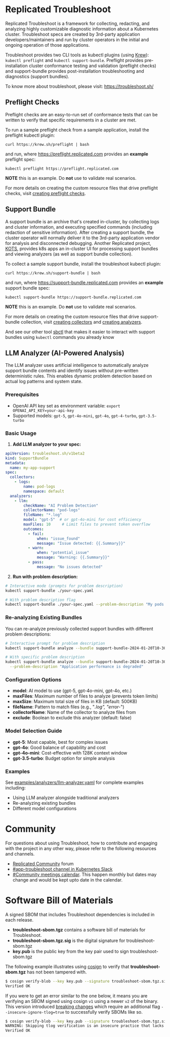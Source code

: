 # Replicated Troubleshoot

Replicated Troubleshoot is a framework for collecting, redacting, and analyzing highly customizable diagnostic information about a Kubernetes cluster. Troubleshoot specs are created by 3rd-party application developers/maintainers and run by cluster operators in the initial and ongoing operation of those applications.

Troubleshoot provides two CLI tools as kubectl plugins (using [Krew](https://krew.dev)): `kubectl preflight` and `kubectl support-bundle`. Preflight provides pre-installation cluster conformance testing and validation (preflight checks) and support-bundle provides post-installation troubleshooting and diagnostics (support bundles).

To know more about troubleshoot, please visit: https://troubleshoot.sh/

## Preflight Checks
Preflight checks are an easy-to-run set of conformance tests that can be written to verify that specific requirements in a cluster are met.

To run a sample preflight check from a sample application, install the preflight kubectl plugin:

```
curl https://krew.sh/preflight | bash
```
 and run, where https://preflight.replicated.com provides an **example** preflight spec:

```
kubectl preflight https://preflight.replicated.com
```

**NOTE** this is an example. Do **not** use to validate real scenarios.

For more details on creating the custom resource files that drive preflight checks, visit [creating preflight checks](https://troubleshoot.sh/docs/preflight/introduction/).


## Support Bundle
A support bundle is an archive that's created in-cluster, by collecting logs and cluster information, and executing specified commands (including redaction of sensitive information). After creating a support bundle, the cluster operator will normally deliver it to the 3rd-party application vendor for analysis and disconnected debugging. Another Replicated project, [KOTS](https://github.com/replicatedhq/kots), provides k8s apps an in-cluster UI for processing support bundles and viewing analyzers (as well as support bundle collection).

To collect a sample support bundle, install the troubleshoot kubectl plugin:

```
curl https://krew.sh/support-bundle | bash
```
 and run, where https://support-bundle.replicated.com provides an **example** support bundle spec:

```
kubectl support-bundle https://support-bundle.replicated.com
```

**NOTE** this is an example. Do **not** use to validate real scenarios.

For more details on creating the custom resource files that drive support-bundle collection, visit [creating collectors](https://troubleshoot.sh/docs/collect/) and [creating analyzers](https://troubleshoot.sh/docs/analyze/).

And see our other tool [sbctl](https://github.com/replicatedhq/sbctl) that makes it easier to interact with support bundles using `kubectl` commands you already know

## LLM Analyzer (AI-Powered Analysis)

The LLM analyzer uses artificial intelligence to automatically analyze support bundle contents and identify issues without pre-written deterministic rules. This enables dynamic problem detection based on actual log patterns and system state.

### Prerequisites

- OpenAI API key set as environment variable: `export OPENAI_API_KEY=your-api-key`
- Supported models: `gpt-5`, `gpt-4o-mini`, `gpt-4o`, `gpt-4-turbo`, `gpt-3.5-turbo`

### Basic Usage

1. **Add LLM analyzer to your spec:**

```yaml
apiVersion: troubleshoot.sh/v1beta2
kind: SupportBundle
metadata:
  name: my-app-support
spec:
  collectors:
    - logs:
        name: pod-logs
        namespace: default
  analyzers:
    - llm:
        checkName: "AI Problem Detection"
        collectorName: "pod-logs"
        fileName: "*.log"
        model: "gpt-5"  # or gpt-4o-mini for cost efficiency
        maxFiles: 10     # Limit files to prevent token overflow
        outcomes:
          - fail:
              when: "issue_found"
              message: "Issue detected: {{.Summary}}"
          - warn:
              when: "potential_issue"
              message: "Warning: {{.Summary}}"
          - pass:
              message: "No issues detected"
```

2. **Run with problem description:**

```bash
# Interactive mode (prompts for problem description)
kubectl support-bundle ./your-spec.yaml

# With problem description flag
kubectl support-bundle ./your-spec.yaml --problem-description "My pods keep crashing and restarting"
```

### Re-analyzing Existing Bundles

You can re-analyze previously collected support bundles with different problem descriptions:

```bash
# Interactive prompt for problem description
kubectl support-bundle analyze --bundle support-bundle-2024-01-20T10-30-00.tar.gz

# With specific problem description
kubectl support-bundle analyze --bundle support-bundle-2024-01-20T10-30-00.tar.gz \
  --problem-description "Application performance is degraded"
```

### Configuration Options

- **model**: AI model to use (gpt-5, gpt-4o-mini, gpt-4o, etc.)
- **maxFiles**: Maximum number of files to analyze (prevents token limits)
- **maxSize**: Maximum total size of files in KB (default: 500KB)
- **fileName**: Pattern to match files (e.g., "*.log", "error-*")
- **collectorName**: Name of the collector to analyze files from
- **exclude**: Boolean to exclude this analyzer (default: false)

### Model Selection Guide

- **gpt-5**: Most capable, best for complex issues
- **gpt-4o**: Good balance of capability and cost
- **gpt-4o-mini**: Cost-effective with 128K context window
- **gpt-3.5-turbo**: Budget option for simple analysis

### Examples

See [examples/analyzers/llm-analyzer.yaml](examples/analyzers/llm-analyzer.yaml) for complete examples including:
- Using LLM analyzer alongside traditional analyzers
- Re-analyzing existing bundles
- Different model configurations

# Community

For questions about using Troubleshoot, how to contribute and engaging with the project in any other way, please refer to the following resources and channels.

- [Replicated Community](https://help.replicated.com/community) forum
- [#app-troubleshoot channel in Kubernetes Slack](https://kubernetes.slack.com/channels/app-troubleshoot)
- [#Community meetings calendar](https://calendar.google.com/calendar/u/0?cid=Y19mMGx1aGhiZGtscGllOGo5dWpicXMwNnN1a0Bncm91cC5jYWxlbmRhci5nb29nbGUuY29t). This happen monthly but dates may change and would be kept upto date in the calendar.

# Software Bill of Materials
A signed SBOM  that includes Troubleshoot dependencies is included in each release.
- **troubleshoot-sbom.tgz** contains a software bill of materials for Troubleshoot.
- **troubleshoot-sbom.tgz.sig** is the digital signature for troubleshoot-sbom.tgz
- **key.pub** is the public key from the key pair used to sign troubleshoot-sbom.tgz

The following example illustrates using [cosign](https://github.com/sigstore/cosign) to verify that **troubleshoot-sbom.tgz** has
not been tampered with.
```sh
$ cosign verify-blob --key key.pub --signature troubleshoot-sbom.tgz.sig troubleshoot-sbom.tgz
Verified OK
```

If you were to get an error similar to the one below, it means you are verifying an SBOM signed using cosign `v1` using a newer `v2` of the binary. This version introduced [breaking changes](https://github.com/sigstore/cosign/blob/main/CHANGELOG.md#breaking-changes) which require an additional flag `--insecure-ignore-tlog=true` to successfully verify SBOMs like so.
```sh
$ cosign verify-blob --key key.pub --signature troubleshoot-sbom.tgz.sig troubleshoot-sbom.tgz --insecure-ignore-tlog=true
WARNING: Skipping tlog verification is an insecure practice that lacks of transparency and auditability verification for the blob.
Verified OK
```
